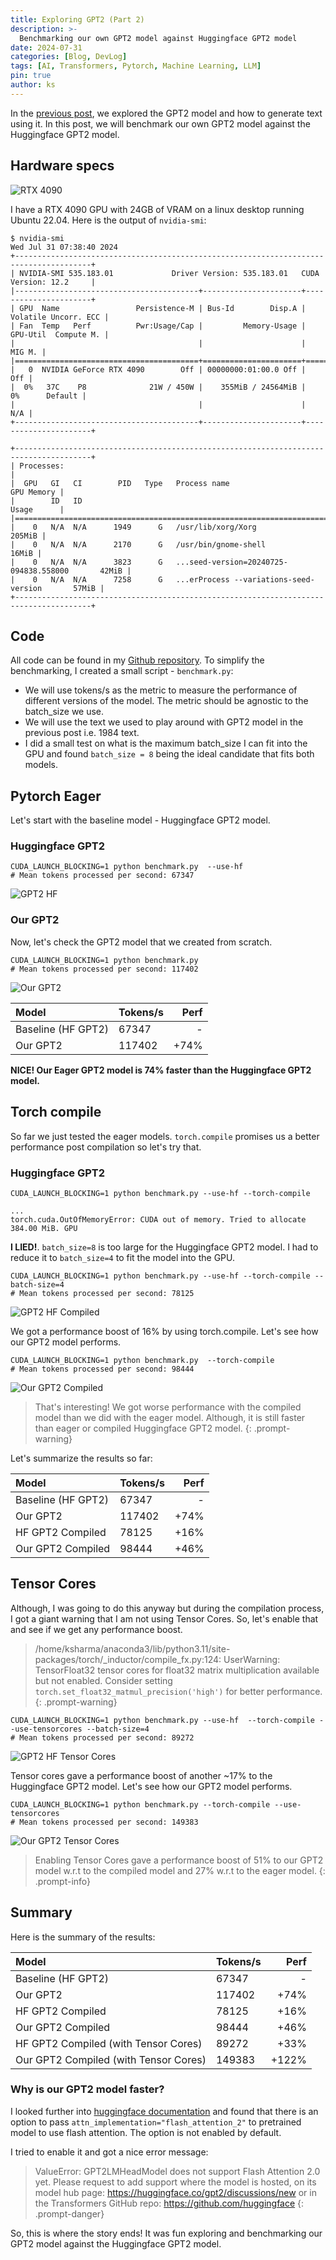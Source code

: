 ```yaml
---
title: Exploring GPT2 (Part 2)
description: >-
  Benchmarking our own GPT2 model against Huggingface GPT2 model 
date: 2024-07-31
categories: [Blog, DevLog]
tags: [AI, Transformers, Pytorch, Machine Learning, LLM]
pin: true
author: ks
---
```


In the [previous post](../exploring-gpt2/), we explored the GPT2 model and how to generate text using it. In this post, we will benchmark our own GPT2 model against the Huggingface GPT2 model.

## Hardware specs

![RTX 4090](/assets/rtx-4090.png)

I have a RTX 4090 GPU with 24GB of VRAM on a linux desktop running Ubuntu 22.04. Here is the output of `nvidia-smi`:

```shell
$ nvidia-smi
Wed Jul 31 07:38:40 2024
+---------------------------------------------------------------------------------------+
| NVIDIA-SMI 535.183.01             Driver Version: 535.183.01   CUDA Version: 12.2     |
|-----------------------------------------+----------------------+----------------------+
| GPU  Name                 Persistence-M | Bus-Id        Disp.A | Volatile Uncorr. ECC |
| Fan  Temp   Perf          Pwr:Usage/Cap |         Memory-Usage | GPU-Util  Compute M. |
|                                         |                      |               MIG M. |
|=========================================+======================+======================|
|   0  NVIDIA GeForce RTX 4090        Off | 00000000:01:00.0 Off |                  Off |
|  0%   37C    P8              21W / 450W |    355MiB / 24564MiB |      0%      Default |
|                                         |                      |                  N/A |
+-----------------------------------------+----------------------+----------------------+

+---------------------------------------------------------------------------------------+
| Processes:                                                                            |
|  GPU   GI   CI        PID   Type   Process name                            GPU Memory |
|        ID   ID                                                             Usage      |
|=======================================================================================|
|    0   N/A  N/A      1949      G   /usr/lib/xorg/Xorg                          205MiB |
|    0   N/A  N/A      2170      G   /usr/bin/gnome-shell                         16MiB |
|    0   N/A  N/A      3823      G   ...seed-version=20240725-094838.558000       42MiB |
|    0   N/A  N/A      7258      G   ...erProcess --variations-seed-version       57MiB |
+---------------------------------------------------------------------------------------+
```

## Code

All code can be found in my [Github repository](https://github.com/kapilsh/ml-projects/tree/master/transformers). To simplify the benchmarking, I created a small script - `benchmark.py`:

- We will use tokens/s as the metric to measure the performance of different versions of the model. The metric should be agnostic to the batch_size we use.
- We will use the text we used to play around with GPT2 model in the previous post i.e. 1984 text. 
- I did a small test on what is the maximum batch_size I can fit into the GPU and found `batch_size = 8` being the ideal candidate that fits both models.

## Pytorch Eager

Let's start with the baseline model - Huggingface GPT2 model. 

### Huggingface GPT2

```shell
CUDA_LAUNCH_BLOCKING=1 python benchmark.py  --use-hf
# Mean tokens processed per second: 67347
```

![GPT2 HF](/assets/gpt2_benchmarks/baseline.png)

### Our GPT2

Now, let's check the GPT2 model that we created from scratch. 

```shell
CUDA_LAUNCH_BLOCKING=1 python benchmark.py
# Mean tokens processed per second: 117402
```

![Our GPT2](/assets/gpt2_benchmarks/our_gpt2.png)

| Model              | Tokens/s      | Perf |
|:-------------------|:--------------|-----:|
| Baseline (HF GPT2) | 67347         |    - |
| Our GPT2           | 117402        | +74% |

**NICE! Our Eager GPT2 model is 74% faster than the Huggingface GPT2 model.**

## Torch compile

So far we just tested the eager models. `torch.compile` promises us a better performance post compilation so let's try that.

### Huggingface GPT2

```shell
CUDA_LAUNCH_BLOCKING=1 python benchmark.py --use-hf --torch-compile
```

```
...
torch.cuda.OutOfMemoryError: CUDA out of memory. Tried to allocate 384.00 MiB. GPU 
```

**I LIED!**. `batch_size=8` is too large for the Huggingface GPT2 model. I had to reduce it to `batch_size=4` to fit the model into the GPU. 

```shell
CUDA_LAUNCH_BLOCKING=1 python benchmark.py --use-hf --torch-compile --batch-size=4
# Mean tokens processed per second: 78125
```

![GPT2 HF Compiled](/assets/gpt2_benchmarks/hf_gpt2_compiled.png)

We got a performance boost of 16% by using torch.compile. Let's see how our GPT2 model performs.

```shell
CUDA_LAUNCH_BLOCKING=1 python benchmark.py  --torch-compile
# Mean tokens processed per second: 98444
```

![Our GPT2 Compiled](/assets/gpt2_benchmarks/our_gpt2_compiled.png)

> That's interesting! We got worse performance with the compiled model than we did with the eager model. Although, it is still faster than eager or compiled Huggingface GPT2 model.
{: .prompt-warning}

Let's summarize the results so far:

| Model              | Tokens/s      | Perf |
|:-------------------|:--------------|-----:|
| Baseline (HF GPT2) | 67347         |    - |
| Our GPT2           | 117402        | +74% |
| HF GPT2 Compiled   | 78125         | +16% |
| Our GPT2 Compiled  | 98444         | +46% |

## Tensor Cores

Although, I was going to do this anyway but during the compilation process, I got a giant warning that I am not using Tensor Cores. So, let's enable that and see if we get any performance boost.

> /home/ksharma/anaconda3/lib/python3.11/site-packages/torch/_inductor/compile_fx.py:124: UserWarning: TensorFloat32 tensor cores for float32 matrix multiplication available but not enabled. Consider setting `torch.set_float32_matmul_precision('high')` for better performance.
{: .prompt-warning}

```shell
CUDA_LAUNCH_BLOCKING=1 python benchmark.py --use-hf  --torch-compile --use-tensorcores --batch-size=4
# Mean tokens processed per second: 89272
```

![GPT2 HF Tensor Cores](/assets/gpt2_benchmarks/hf_gpt2_compiled_tc.png)

Tensor cores gave a performance boost of another ~17% to the Huggingface GPT2 model. Let's see how our GPT2 model performs. 

```shell
CUDA_LAUNCH_BLOCKING=1 python benchmark.py --torch-compile --use-tensorcores
# Mean tokens processed per second: 149383
```

![Our GPT2 Tensor Cores](/assets/gpt2_benchmarks/our_gpt2_compiled_tc.png)

> Enabling Tensor Cores gave a performance boost of 51% to our GPT2 model w.r.t to the compiled model and 27% w.r.t to the eager model.
{: .prompt-info}

## Summary

Here is the summary of the results:

| Model                                 | Tokens/s |  Perf |
|:--------------------------------------|:---------|------:|
| Baseline (HF GPT2)                    | 67347    |     - |
| Our GPT2                              | 117402   |  +74% |
| HF GPT2 Compiled                      | 78125    |  +16% |
| Our GPT2 Compiled                     | 98444    |  +46% |
| HF GPT2 Compiled (with Tensor Cores)  | 89272    |  +33% |
| Our GPT2 Compiled (with Tensor Cores) | 149383   | +122% |

### Why is our GPT2 model faster?

I looked further into [huggingface documentation](https://huggingface.co/docs/transformers/en/model_doc/gpt2) and found that there is an option to pass `attn_implementation="flash_attention_2"` to pretrained model to use flash attention. The option is not enabled by default. 

I tried to enable it and got a nice error message:

> ValueError: GPT2LMHeadModel does not support Flash Attention 2.0 yet. Please request to add support where the model is hosted, on its model hub page: https://huggingface.co/gpt2/discussions/new or in the Transformers GitHub repo: https://github.com/huggingface
{: .prompt-danger}

So, this is where the story ends! It was fun exploring and benchmarking our GPT2 model against the Huggingface GPT2 model.
